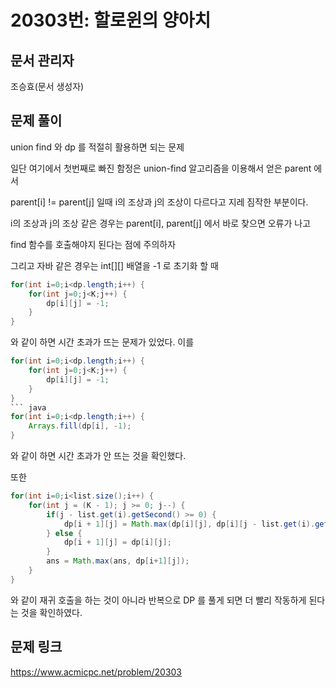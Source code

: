 # 20303번: 할로윈의 양아치
## 문서 관리자
조승효(문서 생성자)
## 문제 풀이
union find 와 dp 를 적절히 활용하면 되는 문제

일단 여기에서 첫번째로 빠진 함정은 union-find 알고리즘을 이용해서 얻은 parent 에서

parent[i] != parent[j] 일때 i의 조상과 j의 조상이 다르다고 지레 짐작한 부분이다.

i의 조상과 j의 조상 같은 경우는 parent[i], parent[j] 에서 바로 찾으면 오류가 나고

find 함수를 호출해야지 된다는 점에 주의하자

그리고 자바 같은 경우는 int[][] 배열을 -1 로 초기화 할 때

``` java
for(int i=0;i<dp.length;i++) {
    for(int j=0;j<K;j++) {
        dp[i][j] = -1;
    }
}
```

와 같이 하면 시간 초과가 뜨는 문제가 있었다. 이를

``` java
for(int i=0;i<dp.length;i++) {
    for(int j=0;j<K;j++) {
        dp[i][j] = -1;
    }
}
``` java
for(int i=0;i<dp.length;i++) {
    Arrays.fill(dp[i], -1);
}
```

와 같이 하면 시간 초과가 안 뜨는 것을 확인했다.

또한

``` java
for(int i=0;i<list.size();i++) {
    for(int j = (K - 1); j >= 0; j--) {
        if(j - list.get(i).getSecond() >= 0) {
            dp[i + 1][j] = Math.max(dp[i][j], dp[i][j - list.get(i).getSecond()] + list.get(i).getFirst());
        } else {
            dp[i + 1][j] = dp[i][j];
        }
        ans = Math.max(ans, dp[i+1][j]);
    }
}
```

와 같이 재귀 호출을 하는 것이 아니라 반복으로 DP 를 풀게 되면 더 빨리 작동하게 된다는 것을 확인하였다.
## 문제 링크
https://www.acmicpc.net/problem/20303
